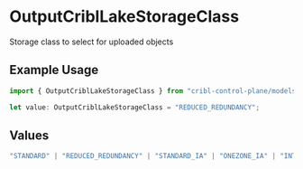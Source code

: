 # OutputCriblLakeStorageClass

Storage class to select for uploaded objects

## Example Usage

```typescript
import { OutputCriblLakeStorageClass } from "cribl-control-plane/models";

let value: OutputCriblLakeStorageClass = "REDUCED_REDUNDANCY";
```

## Values

```typescript
"STANDARD" | "REDUCED_REDUNDANCY" | "STANDARD_IA" | "ONEZONE_IA" | "INTELLIGENT_TIERING" | "GLACIER" | "GLACIER_IR" | "DEEP_ARCHIVE"
```